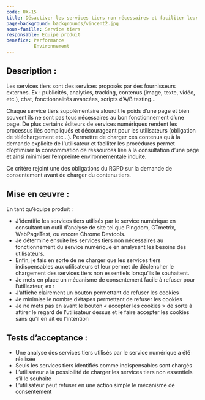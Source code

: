 ```yaml
---
code: UX-15
title: Désactiver les services tiers non nécessaires et faciliter leur utilisation
page-background: backgrounds/vincent2.jpg
sous-famille: Service tiers
responsable: Equipe produit
benefice: Performance
          Environnement
---
```

## Description :

Les services tiers sont des services proposés par des fournisseurs externes. Ex : publicités, analytics, tracking, contenus (image, texte, vidéo, etc.), chat, fonctionnalités avancées, scripts d’A/B testing…

Chaque service tiers supplémentaire alourdit le poids d’une page et bien souvent ils ne sont pas tous nécessaires au bon fonctionnement d’une page. De plus certains éditeurs de services numériques rendent les processus liés compliqués et décourageant pour les utilisateurs (obligation de téléchargement etc…). Permettre de charger ces contenus qu’à la demande explicite de l'utilisateur et faciliter les procédures permet d’optimiser la consommation de ressources liée à la consultation d’une page et ainsi minimiser l’empreinte environnementale induite.

Ce critère rejoint une des obligations du RGPD sur la demande de consentement avant de charger du contenu tiers.

## Mise en œuvre :

En tant qu’équipe produit :

* J’identifie les services tiers utilisés par le service numérique en consultant un outil d’analyse de site tel que Pingdom, GTmetrix, WebPageTest, ou encore Chrome Devtools.
* Je détermine ensuite les services tiers non nécessaires au fonctionnement du service numérique en analysant les besoins des utilisateurs.
* Enfin, je fais en sorte de ne charger que les services tiers indispensables aux utilisateurs et leur permet de déclencher le chargement des services tiers non essentiels lorsqu’ils le souhaitent.
* Je mets en place un mécanisme de consentement facile à refuser pour l’utilisateur, ex :
* J’affiche clairement un bouton permettant de refuser les cookies
* Je minimise le nombre d’étapes permettant de refuser les cookies
* Je ne mets pas en avant le bouton « accepter les cookies » de sorte à attirer le regard de l’utilisateur dessus et le faire accepter les cookies sans qu’il en ait eu l’intention

## Tests d’acceptance :

* Une analyse des services tiers utilisés par le service numérique a été réalisée
* Seuls les services tiers identifiés comme indispensables sont chargés
* L’utilisateur a la possibilité de charger les services tiers non essentiels s’il le souhaite
* L’utilisateur peut refuser en une action simple le mécanisme de consentement
